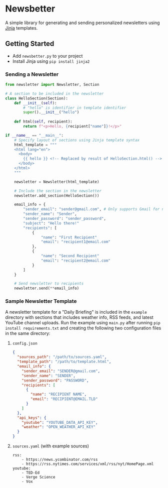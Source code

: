 # Newsbetter

A simple library for generating and sending personalized newsletters using [Jinja](https://jinja.palletsprojects.com/en/2.11.x/) templates.

## Getting Started

- Add `newsbetter.py` to your project
- Install Jinja using `pip install jinja2`

### Sending a Newsletter

```python
from newsletter import Newsletter, Section

# A section to be included in the newsletter
class HelloSection(Section):
	def __init__(self):
        # "hello" is identifier in template identifier
		super().__init__("hello")
        
	def html(self, recipient):
        return f"<p>Hello, {recipient["name"]}!</p>"

if __name__ == "__main__":
    # Specify layout of sections using Jinja template syntax
    html_template = """
    <html lang="en">
      <body>
        {{ hello }} <!-- Replaced by result of HelloSection.html() -->
      </body>
    </html>
    """

    newsletter = Newsletter(html_template)

    # Include the section in the newsletter
    newsletter.add_section(HelloSection())

    email_info = {
        "sender_email": "sender@gmail.com", # Only supports Gmail for now
        "sender_name": "Sender",
        "sender_password": "sender_password",
        "subject": "Hello there!"
        "recipients": [
            {
                "name": "First Recipient"
                "email": "recipient1@email.com"
            },
            {
                "name": "Second Recipient"
                "email": "recipient2@email.com"
            }
        ]
    }

    # Send newsletter to recipients
    newsletter.send(**email_info)
```

### Sample Newsletter Template

A newsletter template for a "Daily Briefing"  is included in the `example` directory with sections that includes weather info, RSS feeds, and latest YouTube channel uploads. Run the example using `main.py` after running `pip install requirements.txt` and creating the following two configuration files in the same directory:

1. `config.json`

    ```json
    {
      "sources_path": "/path/to/sources.yaml",
      "template_path": "/path/to/template.html",
      "email_info": {
        "sender_email": "SENDER@gmail.com",
        "sender_name": "SENDER",
        "sender_password": "PASSWORD",
        "recipients": [
          {
            "name": "RECIPIENT NAME",
            "email": "RECIPIENT@EMAIL.TLD"
          }
        ]
      },
      "api_keys": {
        "youtube": "YOUTUBE_DATA_API_KEY",
        "weather": "OPEN_WEATHER_API_KEY"
      }
    }
    ```

2. `sources.yaml` (with example sources)

    ```
    rss:
    	- https://news.ycombinator.com/rss
    	- https://rss.nytimes.com/services/xml/rss/nyt/HomePage.xml
    youtube:
    	- TED-Ed
        - Verge Science
        - Vox
    ```

    